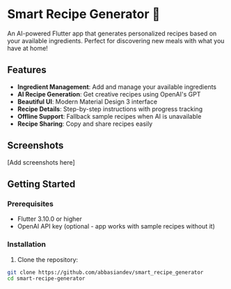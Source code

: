 # Smart Recipe Generator 🍳

An AI-powered Flutter app that generates personalized recipes based on your available ingredients. Perfect for discovering new meals with what you have at home!

## Features

- **Ingredient Management**: Add and manage your available ingredients
- **AI Recipe Generation**: Get creative recipes using OpenAI's GPT
- **Beautiful UI**: Modern Material Design 3 interface
- **Recipe Details**: Step-by-step instructions with progress tracking
- **Offline Support**: Fallback sample recipes when AI is unavailable
- **Recipe Sharing**: Copy and share recipes easily

## Screenshots

[Add screenshots here]

## Getting Started

### Prerequisites

- Flutter 3.10.0 or higher
- OpenAI API key (optional - app works with sample recipes without it)

### Installation

1. Clone the repository:
```bash
git clone https://github.com/abbasiandev/smart_recipe_generator
cd smart-recipe-generator